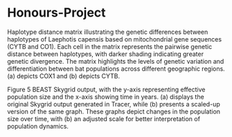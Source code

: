 # Honours-Project

Haplotype distance matrix illustrating the genetic differences between haplotypes of Laephotis capensis based on mitochondrial gene sequences (CYTB and CO1). Each cell in the matrix represents the pairwise genetic distance between haplotypes, with darker shading indicating greater genetic divergence. The matrix highlights the levels of genetic variation and differentiation between bat populations across different geographic regions. (a) depicts COX1 and (b) depicts CYTB.

Figure 5 BEAST Skygrid output, with the y-axis representing effective population size and the x-axis showing time in years. (a) displays the original Skygrid output generated in Tracer, while (b) presents a scaled-up version of the same graph. These graphs depict changes in the population size over time, with (b) an adjusted scale for better interpretation of population dynamics.

